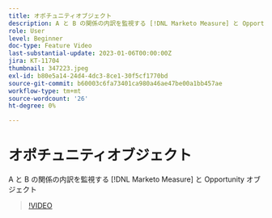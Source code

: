 ```yaml
---
title: オポチュニティオブジェクト
description: A と B の関係の内訳を監視する [!DNL Marketo Measure] と Opportunity オブジェクト
role: User
level: Beginner
doc-type: Feature Video
last-substantial-update: 2023-01-06T00:00:00Z
jira: KT-11704
thumbnail: 347223.jpeg
exl-id: b80e5a14-24d4-4dc3-8ce1-30f5cf1770bd
source-git-commit: b60003c6fa73401ca980a46ae47be00a1bb457ae
workflow-type: tm+mt
source-wordcount: '26'
ht-degree: 0%

---
```


# オポチュニティオブジェクト

A と B の関係の内訳を監視する [!DNL Marketo Measure] と Opportunity オブジェクト

>[!VIDEO](https://video.tv.adobe.com/v/347223/?quality=12&learn=on)

